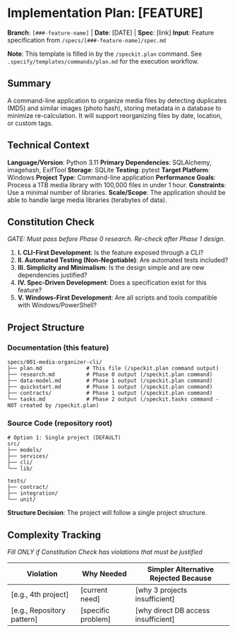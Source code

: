 # Implementation Plan: [FEATURE]

**Branch**: `[###-feature-name]` | **Date**: [DATE] | **Spec**: [link]
**Input**: Feature specification from `/specs/[###-feature-name]/spec.md`

**Note**: This template is filled in by the `/speckit.plan` command. See `.specify/templates/commands/plan.md` for the execution workflow.

## Summary

A command-line application to organize media files by detecting duplicates (MD5) and similar images (photo hash), storing metadata in a database to minimize re-calculation. It will support reorganizing files by date, location, or custom tags.

## Technical Context

**Language/Version**: Python 3.11
**Primary Dependencies**: SQLAlchemy, imagehash, ExifTool
**Storage**: SQLite
**Testing**: pytest
**Target Platform**: Windows
**Project Type**: Command-line application
**Performance Goals**: Process a 1TB media library with 100,000 files in under 1 hour.
**Constraints**: Use a minimal number of libraries.
**Scale/Scope**: The application should be able to handle large media libraries (terabytes of data).

## Constitution Check

*GATE: Must pass before Phase 0 research. Re-check after Phase 1 design.*

1.  **I. CLI-First Development**: Is the feature exposed through a CLI?
2.  **II. Automated Testing (Non-Negotiable)**: Are automated tests included?
3.  **III. Simplicity and Minimalism**: Is the design simple and are new dependencies justified?
4.  **IV. Spec-Driven Development**: Does a specification exist for this feature?
5.  **V. Windows-First Development**: Are all scripts and tools compatible with Windows/PowerShell?

## Project Structure

### Documentation (this feature)

```
specs/001-media-organizer-cli/
├── plan.md              # This file (/speckit.plan command output)
├── research.md          # Phase 0 output (/speckit.plan command)
├── data-model.md        # Phase 1 output (/speckit.plan command)
├── quickstart.md        # Phase 1 output (/speckit.plan command)
├── contracts/           # Phase 1 output (/speckit.plan command)
└── tasks.md             # Phase 2 output (/speckit.tasks command - NOT created by /speckit.plan)
```

### Source Code (repository root)

```
# Option 1: Single project (DEFAULT)
src/
├── models/
├── services/
├── cli/
└── lib/

tests/
├── contract/
├── integration/
└── unit/
```

**Structure Decision**: The project will follow a single project structure.

## Complexity Tracking

*Fill ONLY if Constitution Check has violations that must be justified*

| Violation | Why Needed | Simpler Alternative Rejected Because |
|-----------|------------|-------------------------------------|
| [e.g., 4th project] | [current need] | [why 3 projects insufficient] |
| [e.g., Repository pattern] | [specific problem] | [why direct DB access insufficient] |

